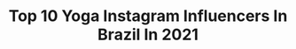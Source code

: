 ---
title: Top 10 Yoga Instagram Influencers In Brazil In 2021
description: >-
  Find top yoga Instagram influencers in Brazil in 2021. Most popular hashtags: #yoga #autoamor #autoconhecimento.
platform: Instagram
hits: 522
text_top: Identify the best Instagram profiles on inBeat.
text_bottom: Our search engine has 522 Instagram influencers like this in Brazil for you to pitch.
profiles:
  - username: "leticiaferreira1221"
    fullname: >-
      Letícia Ferreira
    bio: >-
      Espalhe amor por onde for!! Storiess 👇🏼 Dicas•alimentação//treino//dança//yoga
    location: "Brazil"
    followers: 102615
    engagement: 681
    commentsToLikes: 0.734629
    id: ck8tck6u0zp260j787wr56g3c
    verified: false
    hashtags: "#modafitness, #sorteiofit, #comotudoaconteceu, #realidade"
  - username: "prileiteyoga"
    fullname: >-
      Priscilla Leite
    bio: >-
      ◬ Mãe ⟁ Yogini ⧊ Percursora em acessibilizar a prática de yoga online e gratuita pra você @canal.da.pri Apoie o canal no @girassolyoga 📍USA
    location: "Brazil"
    followers: 214925
    engagement: 692
    commentsToLikes: 0.015255
    id: ck15ug2b7n0de0i194cyesvk7
    verified: false
    hashtags: "#30, #praticouhoje, #tbt, #linknabio"
  - username: "maripratti"
    fullname: >-
      Mari
    bio: >-
      🇧🇷 | 27 | vegetariana ☮︎ ॐ Instrutora de yoga, amante da natureza e viajante quando possivel ▵ ↡ Aulas comigo e curso de aprofundamento ↡
    location: "Brazil"
    followers: 3150
    engagement: 3153
    commentsToLikes: 0.052986
    id: ckaotd9tcvf4d0i789dd75xrk
    verified: false
    hashtags: "#sospantanal, #teamlive, #selflove, #yogalifestyle"
  - username: "amandamferraz"
    fullname: >-
      Amanda Ferraz | Viagem e Yoga
    bio: >-
      Alma • natureza • corpo • mente Professora de vinyasa yoga e exploradora do mundo
    location: "Brazil"
    followers: 4480
    engagement: 2070
    commentsToLikes: 0.079018
    id: ckaovs2g15wp50i78rv6uvxug
    verified: false
    hashtags: ""
  - username: "sasouzayoga"
    fullname: >-
      【﻿Ｓá　Ｓｏｕｚａ】
    bio: >-
      Te ajudo a acolher sua dor e honrar sua história de vida com carinho e respeito! Yoga Podcast @valordaessencia @yogalab.online Thetahealer®️
    location: "Brazil"
    followers: 72121
    engagement: 174
    commentsToLikes: 0.058861
    id: ckaou590tyurm0i78licffzyy
    verified: true
    hashtags: "#16, #fiqueemcasa, #distanciamentosocial, #novaera"
  - username: "mariajuliaraujo"
    fullname: >-
      MAJU 🌟🦋🔮🌙
    bio: >-
      Se você está esperando um sinal, considere esse um ✨ 🧘🏽 Yoga Teacher 📍Londrina/Campo Mourão
    location: "Brazil"
    followers: 24365
    engagement: 265
    commentsToLikes: 0.213471
    id: ckaoteq05vm8o0i786gtu5r6v
    verified: false
    hashtags: "#seame, #autoamor, #quarentena, #amorproprio"
  - username: "saollebar"
    fullname: >-
      Sá Ollebar - Autocuidado
    bio: >-
      ॐMãe veggie praieira❤️plantas&Yoga ✨Doses diárias de #autocuidado e leveza✨ 📧contato@pretapariu.com ⚡️+100kTikTok+70kYT assessoria @neriebento📍Ubatuba
    location: "Brazil"
    followers: 89830
    engagement: 883
    commentsToLikes: 0.048485
    id: ck0w12acoh7r80i19w78cw0y2
    verified: false
    hashtags: "#blonde, #yoga, #balayage, #blondegirl"
  - username: "fernandayoga"
    fullname: >-
      Yoga - Fernanda Raiol
    bio: >-
      📿Espalhando o yoga pelo Brasil! 📍Brazil, RJ 🌎Yoga Teacher - Vinyasa/Yoga Nidra 📩 contato@fernandayoga.com 💜Aulas, cursos, meditações e muito mais:
    location: "Brazil"
    followers: 114852
    engagement: 764
    commentsToLikes: 0.146933
    id: ck6tukvtigx1i0j71ipms73wq
    verified: false
    hashtags: "#yogaistheartofliving, #tb"
  - username: "gabimirandab"
    fullname: >-
      • G a b r i e l a •
    bio: >-
      🧿 do corpo, da mente e do espírito 🌱Em constante evolução 🧘🏻‍♀️ Professora de Yoga 🌘Terapeuta DNA basic ThetaHealing 🦋 Pessoal @gaabimirandab
    location: "Brazil"
    followers: 25496
    engagement: 203
    commentsToLikes: 0.145940
    id: ck5qc3lyioowl0i11z4gaossi
    verified: false
    hashtags: "#muitoalemdotapetinhoporgabimirandab, #yoga, #autoconhecimento, #lifestyle"
  - username: "dante.yoga"
    fullname: >-
      Dante Negreiros
    bio: >-
      Te ajudo a descobrir que você é pura potência e consciência. ⚡️ • aulas de yoga on-line. • Agende sua prática 👇🏼👇🏼👇🏼
    location: "Brazil"
    followers: 10259
    engagement: 350
    commentsToLikes: 0.119738
    id: ck6u5tkixbnt60j71bd17e5h2
    verified: false
    hashtags: "#tbt, #india, #yoga, #asana"
---